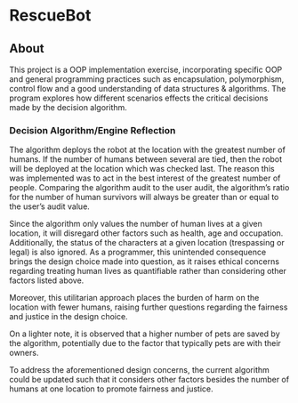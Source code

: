 # RescueBot
## About
This project is a OOP implementation exercise, incorporating specific OOP and general programming practices such as encapsulation, polymorphism, control flow and a good understanding of data structures & algorithms. The program explores how different scenarios effects the critical decisions made by the decision algorithm. 

### Decision Algorithm/Engine Reflection
The algorithm deploys the robot at the location with the greatest number of humans. If the number of humans between several are tied, then the robot will be deployed at the location which was checked last. The reason this was implemented was to act in the best interest of the greatest number of people. 
Comparing the algorithm audit to the user audit, the algorithm’s ratio for the number of human survivors will always be greater than or equal to the user’s audit value. 

Since the algorithm only values the number of human lives at a given location, it will disregard other factors such as health, age and occupation. Additionally, the status of the characters at a given location (trespassing or legal) is also ignored. As a programmer, this unintended consequence brings the design choice made into question, as it raises ethical concerns regarding treating human lives as quantifiable rather than considering other factors listed above. 

Moreover, this utilitarian approach places the burden of harm on the location with fewer humans, raising further questions regarding the fairness and justice in the design choice. 

On a lighter note, it is observed that a higher number of pets are saved by the algorithm, potentially due to the factor that typically pets are with their owners. 

To address the aforementioned design concerns, the current algorithm could be updated such that it considers other factors besides the number of humans at one location to promote fairness and justice.

